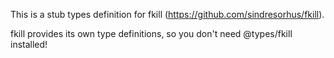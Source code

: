 This is a stub types definition for fkill (https://github.com/sindresorhus/fkill).

fkill provides its own type definitions, so you don't need @types/fkill installed!